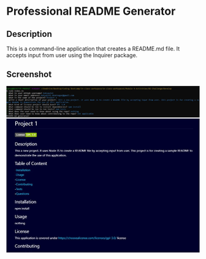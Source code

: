 # Professional README Generator

## Description

This is a command-line application that creates a README.md file. It accepts input from user using the Inquirer package.

## Screenshot
![](commandline.JPG)
![](ReadMePreview.JPG)

